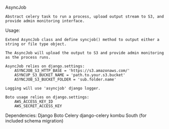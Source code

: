 AsyncJob

	Abstract celery task to run a process, upload output stream to S3, and provide admin monitoring interface.

Usage:

	Extend AsyncJob class and define syncjob() method to output either a string or file type object.

	The AsyncJob will upload the output to S3 and provide admin monitoring as the process runs. 

	AsyncJob relies on django.settings:
		ASYNCJOB_S3_HTTP_BASE = 'https://s3.amazonaws.com/'
		ASYNCUP_S3_BUCKET_NAME = 'path.to.your.s3.bucket'
		ASYNCJOB_S3_BUCKET_FOLDER = 'sub.folder.name' 

	Logging will use 'asyncjob' django logger.

	Boto usage relies on django.settings:
		AWS_ACCESS_KEY_ID
		AWS_SECRET_ACCESS_KEY

Dependencies:
	Django
	Boto
	Celery
	django-celery
	kombu
	South (for included schema migration)
	